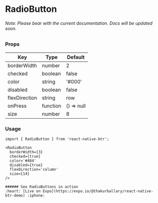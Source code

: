 # RadioButton

###### Note: Please bear with the current documentation. Docs will be updated soon.

### Props
Key | Type | Default
----|----|----
borderWidth | number | 2
checked | boolean | false
color | string | '#000'
disabled | boolean | false
flexDirection | string | row
onPress | function | () => null
size | number | 8

### Usage
```
import { RadioButton } from 'react-native-btr';

<RadioButton 
  borderWidth={3}
  checked={true}
  color='#484'
  disabled={true}
  flexDirection='column'
  size={14}
/>

###### See RadioButtons in action
:heart: [Live on Expo](https://expo.io/@thakurballary/react-native-btr-demo) :iphone:

``` 